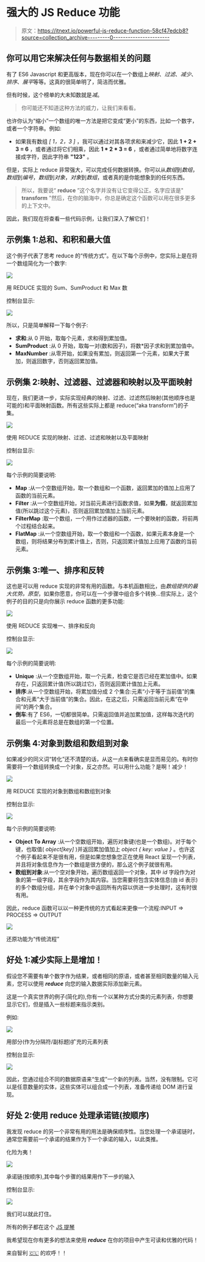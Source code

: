 # 强大的 JS Reduce 功能

> 原文：<https://itnext.io/powerful-js-reduce-function-58cf47edcb8?source=collection_archive---------0----------------------->

## 你可以用它来解决任何与数据相关的问题

有了 ES6 Javascript 和更高版本，现在你可以在一个数组上*映射*、*过滤*、*减少*、*排序*、*展平*等等。这真的很简单明了，简洁而优雅。

但有时候，这个榜单的大未知数就是*减*。

> 你可能还不知道这种方法的威力，让我们来看看。

也许你认为“缩小”一个数组的唯一方法是把它变成“更小”的东西，比如一个数字，或者一个字符串。例如:

*   如果我有数组 *[ 1，2，3 ]* ，我可以通过对其各项求和来减少它，因此 **1 + 2 + 3 = 6** ，或者通过将它们相乘，因此 **1 * 2 * 3 = 6** ，或者通过简单地将数字连接成字符，因此字符串 **"123"** 。

但是，实际上 reduce 非常强大，可以完成任何数据转换。你可以从*数组*到*数组*，*数组*到*编号*，*数组*到*对象*，*对象*到*数组*，或者真的是你能想象到的任何东西。

> 所以，我要说“ **reduce** ”这个名字并没有让它变得公正。名字应该是" **transform** "然后，在你的脑海中，你总是确定这个函数可以用在很多更多的上下文中。

因此，我们现在将查看一些代码示例，让我们深入了解它们！

## 示例集 1:总和、和积和最大值

这个例子代表了思考 reduce 的“传统方式”。在以下每个示例中，您实际上是在将一个数组简化为一个数字:

![](img/5740d5a66c1246754e5ad9e1c95b9acf.png)

用 REDUCE 实现的 Sum、SumProduct 和 Max 数

控制台显示:

![](img/eebd61eb57f499f354f6547b60ccbeff.png)

所以，只是简单解释一下每个例子:

*   **求和**:从 0 开始，取每个元素，求和得到累加值。
*   **SumProduct** :从 0 开始，取每一对(数和因子)，将数*因子求和到累加值中。
*   **MaxNumber** :从零开始，如果没有累加，则返回第一个元素，如果大于累加，则返回数字，否则返回累加值。

## 示例集 2:映射、过滤器、过滤器和映射以及平面映射

现在，我们更进一步，实际实现经典的映射、过滤、过滤然后映射(其他顺序也是可能的)和平面映射函数。所有这些实际上都是 reduce(“aka transform”)的子集。

![](img/9df628abf131e5b8088bae9059167f49.png)

使用 REDUCE 实现的映射、过滤、过滤和映射以及平面映射

控制台显示:

![](img/776cf1a92221390804ca87a67189d4b6.png)

每个示例的简要说明:

*   **Map** :从一个空数组开始，取一个数组和一个函数，返回累加的值加上应用了函数的当前元素。
*   **Filter** :从一个空数组开始，对当前元素进行函数求值，如果**为假**，就返回累加值(所以跳过这个元素)，否则返回累加值加上当前元素。
*   **FilterMap** :取一个数组，一个用作过滤器的函数，一个要映射的函数，将前两个过程结合起来。
*   **FlatMap** :从一个空数组开始，取一个数组和一个函数，如果元素本身是一个数组，则将结果分布到累计值上，否则，只返回累计值加上应用了函数的当前元素。

## 示例集 3:唯一、排序和反转

这也是可以用 reduce 实现的非常有用的函数。与本机函数相比，由*数组提供的最大优势。原型*，如果你愿意，你可以在一个步骤中组合多个转换…但实际上，这个例子的目的只是向你展示 reduce 函数的更多功能:

![](img/a69b2617c762bd258fa177ebd6459186.png)

使用 REDUCE 实现唯一、排序和反向

控制台显示:

![](img/d1162f0bb23bf00ede6c442687ae57bc.png)

每个示例的简要说明:

*   **Unique** :从一个空数组开始，取一个元素，检查它是否已经在累加值中。如果存在，只返回累计值(所以跳过它)，否则返回累计值加上元素。
*   **排序**:从一个空数组开始，将累加值分成 2 个集合:元素“小于等于当前值”的集合和元素“大于当前值”的集合。因此，在这之后，只需返回当前元素“在中间”的两个集合。
*   **倒车**:有了 ES6，一切都很简单。只需返回值并追加累加值，这样每次迭代的最后一个元素将总是在数组的第一个位置。

## 示例集 4:对象到数组和数组到对象

如果减少的同义词“转化”还不清楚的话，从这一点来看确实是显而易见的。有时你需要将一个数组转换成一个对象，反之亦然。可以用什么功能？是啊！减少！

![](img/c87d5458f503b88ece09a80914dfb1b9.png)

用 REDUCE 实现的对象到数组和数组到对象

控制台显示:

![](img/37c115f71ef5c276b646eef98a820ecb.png)

每个示例的简要说明:

*   **Object To Array** :从一个空数组开始，遍历对象键(也是一个数组)。对于每个键，也取值( *object[key]* )并返回累加值加上 *object { key: value }* 。也许这个例子看起来不是很有用，但是如果您想象您正在使用 React 呈现一个列表，并且将对象信息作为一个数组是很方便的，那么这个例子就很有用。
*   **数组到对象**:从一个空对象开始，遍历数组返回一个对象，其中 *id* 字段作为对象的第一级字段，其余字段作为其内容。当您需要将包含实体信息(由 id 表示)的多个数组分组，并在单个对象中返回所有内容以供进一步处理时，这有时很有用。

因此，reduce 函数可以以一种更传统的方式看起来更像一个流程:INPUT => PROCESS => OUTPUT

![](img/96ebe5e7b44728d6c6a49f811f685515.png)

还原功能为“传统流程”

## 好处 1:减少实际上是增加！

假设您不需要有单个数字作为结果，或者相同的原语，或者甚至相同数量的输入元素，您可以使用 ***reduce*** 向您的输入数据实际添加新元素。

这是一个真实世界的例子(简化的),你有一个以某种方式分类的元素列表，你想要显示它们，但是插入一些标题来指示类别。

例如:

![](img/cfbd5275d96e010a319a25a8aa9948eb.png)

用部分(作为分隔符/副标题)扩充的元素列表

控制台显示:

![](img/ff920233afa3acdd4d0ca7303cc75028.png)

因此，您通过组合不同的数据原语来“生成”一个新的列表。当然，没有限制。它可以是任意数量的实体，这些实体可以组合成一个列表，准备传递给 DOM 进行呈现。

## 好处 2:使用 reduce 处理承诺链(按顺序)

我发现 reduce 的另一个非常有用的用法是确保顺序性。当您处理一个承诺链时，通常您需要前一个承诺的结果作为下一个承诺的输入，以此类推。

化险为夷！

![](img/7a8e10dcf768abaeae02f490ddcaa243.png)

承诺链(按顺序),其中每个步骤的结果用作下一步的输入

控制台显示:

![](img/7f21d3b051ad4499596a9cd49caa9f8b.png)

我们可以就此打住。

所有的例子都在这个 [JS 提琴](https://jsfiddle.net/jmaguirrei/yhmvap5o/82/)

我希望现在你有更多的想法来使用 ***reduce*** 在你的项目中产生可读和优雅的代码！

来自智利 [🇨🇱](https://emojipedia.org/flag-for-chile/) 的欢呼！！